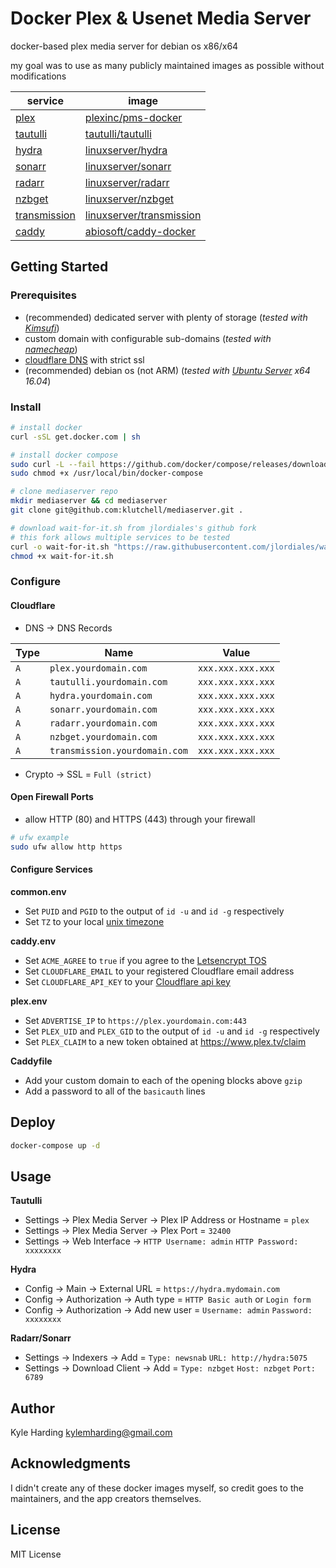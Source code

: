 # Docker Plex & Usenet Media Server #

docker-based plex media server for debian os x86/x64

my goal was to use as many publicly maintained images as possible without modifications

|service|image|
|---|---|
|[plex](https://plex.tv)|[plexinc/pms-docker](https://hub.docker.com/r/plexinc/pms-docker/)|
|[tautulli](http://tautulli.com/)|[tautulli/tautulli](https://hub.docker.com/r/tautulli/tautulli/)|
|[hydra](https://github.com/theotherp/nzbhydra)|[linuxserver/hydra](https://hub.docker.com/r/linuxserver/hydra/)|
|[sonarr](https://sonarr.tv)|[linuxserver/sonarr](https://hub.docker.com/r/linuxserver/sonarr/)|
|[radarr](https://radarr.video)|[linuxserver/radarr](https://hub.docker.com/r/linuxserver/radarr/)|
|[nzbget](https://nzbget.net)|[linuxserver/nzbget](https://hub.docker.com/r/linuxserver/nzbget/)|
|[transmission](https://transmissionbt.com)|[linuxserver/transmission](https://hub.docker.com/r/linuxserver/transmission/)|
|[caddy](https://caddyserver.com/)|[abiosoft/caddy-docker](https://hub.docker.com/r/abiosoft/caddy/)|

## Getting Started

### Prerequisites

* (recommended) dedicated server with plenty of storage
(_tested with [Kimsufi](https://www.kimsufi.com/ca/en/servers.xml)_)
* custom domain with configurable sub-domains
(_tested with [namecheap](https://www.namecheap.com/)_)
* [cloudflare DNS](https://www.cloudflare.com/) with strict ssl
* (recommended) debian os (not ARM)
(_tested with [Ubuntu Server](https://www.ubuntu.com/download/server) x64 16.04_)

### Install

```bash
# install docker
curl -sSL get.docker.com | sh

# install docker compose
sudo curl -L --fail https://github.com/docker/compose/releases/download/1.21.2/run.sh -o /usr/local/bin/docker-compose
sudo chmod +x /usr/local/bin/docker-compose

# clone mediaserver repo
mkdir mediaserver && cd mediaserver
git clone git@github.com:klutchell/mediaserver.git .

# download wait-for-it.sh from jlordiales's github fork
# this fork allows multiple services to be tested
curl -o wait-for-it.sh "https://raw.githubusercontent.com/jlordiales/wait-for-it/master/wait-for-it.sh"
chmod +x wait-for-it.sh
```

### Configure

#### Cloudflare

* DNS -> DNS Records

|Type|Name|Value|
|---|---|---|
|`A`|`plex.yourdomain.com`|`xxx.xxx.xxx.xxx`|
|`A`|`tautulli.yourdomain.com`|`xxx.xxx.xxx.xxx`|
|`A`|`hydra.yourdomain.com`|`xxx.xxx.xxx.xxx`|
|`A`|`sonarr.yourdomain.com`|`xxx.xxx.xxx.xxx`|
|`A`|`radarr.yourdomain.com`|`xxx.xxx.xxx.xxx`|
|`A`|`nzbget.yourdomain.com`|`xxx.xxx.xxx.xxx`|
|`A`|`transmission.yourdomain.com`|`xxx.xxx.xxx.xxx`|
* Crypto -> SSL = `Full (strict)`

#### Open Firewall Ports

* allow HTTP (80) and HTTPS (443) through your firewall
```bash
# ufw example
sudo ufw allow http https
```

#### Configure Services

**common.env**
* Set `PUID` and `PGID` to the output of `id -u` and `id -g` respectively
* Set `TZ` to your local [unix timezone](https://en.wikipedia.org/wiki/List_of_tz_database_time_zones)

**caddy.env**
* Set `ACME_AGREE` to `true` if you agree to the [Letsencrypt TOS](https://docs.google.com/viewer?url=https%3A%2F%2Fletsencrypt.org%2Fdocuments%2F2017.11.15-LE-SA-v1.2.pdf&pdf=true)
* Set `CLOUDFLARE_EMAIL` to your registered Cloudflare email address
* Set `CLOUDFLARE_API_KEY` to your [Cloudflare api key](https://support.cloudflare.com/hc/en-us/articles/200167836-Where-do-I-find-my-Cloudflare-API-key-)

**plex.env**
* Set `ADVERTISE_IP` to `https://plex.yourdomain.com:443`
* Set `PLEX_UID` and `PLEX_GID` to the output of `id -u` and `id -g` respectively
* Set `PLEX_CLAIM` to a new token obtained at https://www.plex.tv/claim

**Caddyfile**
* Add your custom domain to each of the opening blocks above `gzip`
* Add a password to all of the `basicauth` lines

## Deploy

```bash
docker-compose up -d
```

## Usage

**Tautulli**
* Settings -> Plex Media Server -> Plex IP Address or Hostname = `plex`
* Settings -> Plex Media Server -> Plex Port = `32400`
* Settings -> Web Interface -> `HTTP Username: admin` `HTTP Password: xxxxxxxx`

**Hydra**
* Config -> Main -> External URL = `https://hydra.mydomain.com`
* Config -> Authorization -> Auth type = `HTTP Basic auth` or `Login form`
* Config -> Authorization -> Add new user = `Username: admin` `Password: xxxxxxxx`

**Radarr/Sonarr**
* Settings -> Indexers -> Add = `Type: newsnab` `URL: http://hydra:5075`
* Settings -> Download Client -> Add = `Type: nzbget` `Host: nzbget` `Port: 6789`

## Author

Kyle Harding <kylemharding@gmail.com>

## Acknowledgments

I didn't create any of these docker images myself, so credit goes to the
maintainers, and the app creators themselves.

## License

MIT License